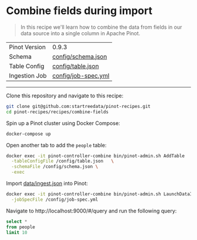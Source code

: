 # Combine fields during import

> In this recipe we'll learn how to combine the data from fields in our data source into a single column in Apache Pinot.

<table>
  <tr>
    <td>Pinot Version</td>
    <td>0.9.3</td>
  </tr>
  <tr>
    <td>Schema</td>
    <td><a href="config/schema.json">config/schema.json</a></td>
  </tr>
    <tr>
    <td>Table Config</td>
    <td><a href="config/table.json">config/table.json</a></td>
  </tr>
      <tr>
    <td>Ingestion Job</td>
    <td><a href="config/job-spec.yml">config/job-spec.yml</a></td>
  </tr>
</table>


***

Clone this repository and navigate to this recipe:

```bash
git clone git@github.com:startreedata/pinot-recipes.git
cd pinot-recipes/recipes/combine-fields
```

Spin up a Pinot cluster using Docker Compose:

```bash
docker-compose up
```

Open another tab to add the `people` table:

```bash
docker exec -it pinot-controller-combine bin/pinot-admin.sh AddTable   \
  -tableConfigFile /config/table.json   \
  -schemaFile /config/schema.json \
  -exec
```

Import [data/ingest.json](data/import.json) into Pinot:

```bash
docker exec -it pinot-controller-combine bin/pinot-admin.sh LaunchDataIngestionJob \
  -jobSpecFile /config/job-spec.yml
```

Navigate to http://localhost:9000/#/query and run the following query:

```sql
select * 
from people 
limit 10
```
